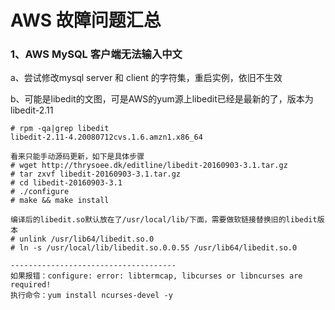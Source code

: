 # AWS 故障问题汇总

### 1、AWS MySQL 客户端无法输入中文
a、尝试修改mysql server 和  client 的字符集，重启实例，依旧不生效

b、可能是libedit的文图，可是AWS的yum源上libedit已经是最新的了，版本为libedit-2.11

    # rpm -qa|grep libedit
    libedit-2.11-4.20080712cvs.1.6.amzn1.x86_64
    
    看来只能手动源码更新，如下是具体步骤
    # wget http://thrysoee.dk/editline/libedit-20160903-3.1.tar.gz
    # tar zxvf libedit-20160903-3.1.tar.gz
    # cd libedit-20160903-3.1
    # ./configure
    # make && make install
    
    编译后的libedit.so默认放在了/usr/local/lib/下面，需要做软链接替换旧的libedit版本
    # unlink /usr/lib64/libedit.so.0
    # ln -s /usr/local/lib/libedit.so.0.0.55 /usr/lib64/libedit.so.0

    -------------------------------------
    如果报错：configure: error: libtermcap, libcurses or libncurses are required!
    执行命令：yum install ncurses-devel -y
